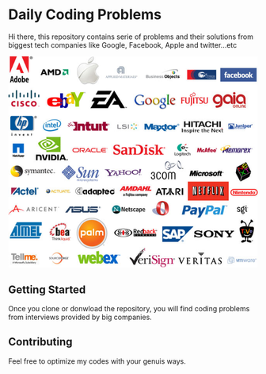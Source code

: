 # Daily Coding Problems

Hi there, this repository contains serie of problems and their solutions from  biggest tech companies like Google, Facebook, Apple and twitter...etc



![](https://github.com/dombroks/Daily-Coding-Problem/blob/master/tech-companies.jpg)


## Getting Started

Once you clone or donwload the repository, you will find coding problems from interviews provided by big companies.



## Contributing

Feel free to optimize my codes with your genuis ways.





